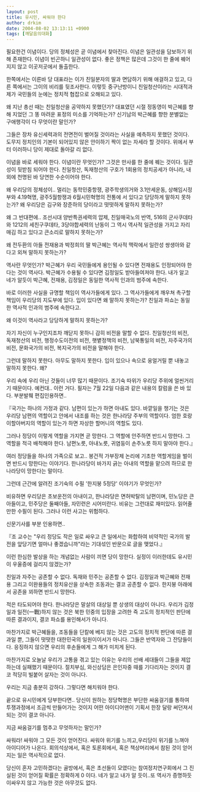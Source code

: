```yaml
---
layout: post
title: 유시민, 싸워야 한다
author: drkim
date: 2004-08-02 13:13:11 +0900
tags: [깨달음의대화]
---
```

 필요한건 이념이다. 당의 정체성은 곧 이념에서 찾아진다. 이념은 일관성을 담보하기 위해 존재한다. 이념이 빈곤하니 일관성이 없다. 좋은 정책은 많은데 그것이 한 줄에 꿰어지지 않고 이곳저곳에서 돌출한다.    
  
한쪽에서는 이른바 당 대표라는 이가 친일분자의 딸과 면담하기 위해 애걸하고 있고, 다른 쪽에서는 그이의 비리를 뒷조사한다. 이렇듯 중구난방이니 친일청산이라는 시대적과제가 국민들의 눈에는 정치적 협잡으로 오해되고 있다.    
  
왜 지난 총선 때는 친일청산을 공약하지 못했던가? 대표였던 시절 정동영이 박근혜를 향해 지었던 그 똥 마려운 표정의 미소를 기억하는가? 신기남의 박근혜를 향한 분별없는 구애행각이 다 무엇이란 말인가?    
  
그들은 장차 유신세력과의 전면전이 벌어질 것이라는 사실을 예측하지 못했던 것이다. 도무지 정치인의 기본이 되어있지 않은 안이하기 짝이 없는 자세라 할 것이다. 위에서 부터 이러하니 당이 제대로 돌아갈 리 없다. 
  
  
이념을 바로 세워야 한다. 이념이란 무엇인가? 그것은 만사를 한 줄에 꿰는 것이다. 일관성이 뒷받침 되어야 한다. 친일청산, 독재청산의 구호가 1회용의 정치공세가 아니라, 내외에 천명된 바 당연한 수순이어야 한다.    
  
왜 우리당의 정체성이.. 멀리는 동학민중항쟁, 광주학생의거와 3.1만세운동, 상해임시정부와 4.19혁명, 광주5월항쟁과 6월시민혁명의 전통에 서 있다고 당당하게 말하지 못하는가? 왜 우리당은 김구와 장준하의 당이라고 떳떳하게 말하지 못하는가?    
  
왜 그 반대편에.. 조선시대 양반특권세력의 압제, 친일매국노의 반역, 516의 군사쿠데타와 1212의 세친구쿠데타, 3당야합세력의 난동이 그 역시 역사적 일관성을 가지고 자리매김 하고 있다고 큰소리로 말하지 못하는가?    
  
왜 전두환의 아들 전재용과 박정희의 딸 박근혜는 역사적 맥락에서 일란성 쌍생아와 같다고 외쳐 말하지 못하는가?    
  
역사란 무엇인가? 박근혜가 우리 국민들에게 용인될 수 있다면 전재용도 인정되어야 한다는 것이 역사다. 박근혜가 수용될 수 있다면 김정일도 받아들여져야 한다. 내가 알고 네가 알듯이 박근혜, 전재용, 김정일은 동일한 역사적 인과의 범주에 속한다.    
  
바로 이러한 사실을 규명할 책임이 역사가들에게 있다. 그 역사가들에게 깨우쳐 촉구할 책임이 우리당의 지도부에 있다. 입이 있다면 왜 말하지 못하는가? 친일과 파쇼는 동일한 역사적 인과의 범주에 속한다고.    
  
왜 이것이 역사라고 당당하게 말하지 못하는가?    
  
자기 자신이 누구인지조차 깨닫지 못하니 감히 비전을 말할 수 없다. 친일청산의 비전, 독재청산의 비전, 행정수도이전의 비전, 햇볕정책의 비전, 남북통일의 비전, 자주국가의 비전, 문화국가의 비전, 복지국가의 비전을 말해야 한다.    
  
그런데 말하지 못한다. 아무도 말하지 못한다. 입이 있으나 속으로 웅얼거릴 뿐 내놓고 말하지 못한다. 왜?    
  
우리 속에 우리 아닌 것들이 너무 많기 때문이다. 조기숙 따위가 우리당 주위에 얼씬거리기 때문이다. 예컨대.. 이런 거다. 필자는 7월 22일 다음과 같은 내용의 칼럼을 쓴 바 있다. 부분발췌 편집인용하면..    
  
『국가는 하나의 가정과 같다. 남편이 있는가 하면 아내도 있다. 바깥일을 챙기는 것은 우리당 남편의 역할이고 안에서 내조를 하는 것은 한나라당 주부의 역할이다. 엄한 호랑이할아버지의 역할이 있는가 하면 자상한 할머니의 역할도 있다.    
  
그러나 정당이 이렇게 역할을 가지면 곧 망한다. 그 역할에 안주하면 반드시 망한다. 그 역할을 적극 배척해야 한다. 남편노릇, 아내노릇, 귀염둥이 손주노릇 하지 말아야 한다.』    
  
여러 정당들을 하나의 가족으로 보고.. 봉건적 가부장제 논리에 기초한 역할게임을 벌이면 반드시 망한다는 이야기다. 한나라당이 바가지 긁는 아내의 역할을 맡으려 하므로 한나라당이 망한다는 말이다.    
  
그런데 근간에 알려진 조기숙의 수필 '한지붕 5정당' 이야기가 무엇인가?    
  
비유하면 우리당은 초보운전의 아내이고, 한나라당은 면허박탈의 남편이며, 민노당은 큰아들이고, 민주당은 둘째아들, 자민련은 시어미란다. 비유는 그런대로 재미있다. 읽어줄만한 수필이 된다. 그러나 이런 사고는 위험하다.    
  
신문기사를 부분 인용하면..    
  
『조 교수는 "우리 정당도 작은 일로 싸우고 큰 일에서는 화합하여 비약적인 국가의 발전을 앞당기면 얼마나 좋겠습니까"라는 기대섞인 반문으로 글을 맺었다.』    
  
이런 한심한 발상을 하는 개념없는 사람이 끼면 당이 망한다. 실정이 이러한데도 유시민이 우울증에 걸리지 않겠는가?    
  
친일과 자주는 공존할 수 없다. 독재와 민주는 공존할 수 없다. 김정일과 박근혜와 전재용 그리고 이완용들의 정치유산을 상속한 조동과는 결코 공존할 수 없다. 한지붕 아래에서 공존을 꾀하면 반드시 망한다. 
  
  
적은 타도되어야 한다. 한나라당은 말살의 대상일 뿐 상생의 대상이 아니다. 우리가 김정일과 일전(一戰)하지 않는 것은 북한 민중의 입장을 고려한 즉 고도의 정치적인 판단에 따른 결과이지, 결코 파쇼를 용인해서가 아니다.    
  
마찬가지로 박근혜들을, 조동들을 단칼에 베지 않는 것은 고도의 정치적 판단에 따른 결과일 뿐, 그들이 떳떳한 대한민국의 일원이이서가 아니다. 그들은 반역자와 그 잔당들이다. 응징하지 않으면 우리의 후손들에게 그 해가 미치게 된다.    
  
마찬가지로 오늘날 우리가 고통을 겪고 있는 이유는 우리의 선배 세대들이 그들을 제압하는데 실패했기 때문이다. 절치부심, 와신상담은 은인자중 때를 기다리자는 것이지 결코 적당히 빌붙어 살자는 것이 아니다.    
  
우리는 지금 충분히 강하다. 그렇다면 해치워야 한다.    
  
끝으로 유시민에게 당부한다면.. 당신이 원하는 정당혁명은 부단한 싸움걸기를 통하여 투쟁과정에서 조금씩 만들어가는 것이지 어떤 아이디어맨이 기획서 한장 달랑 써던져서 되는 것이 결코 아니다.    
  
지금 싸움걸기를 멈추고 무엇하자는 말인가?    
  
싸워라! 싸워야 그 모든 것이 얻어진다. 싸워야 위기를 느끼고,우리당이 위기를 느껴야 아이디어가 나온다. 회의석상에서, 혹은 토론회에서, 혹은 책상머리에서 참된 것이 얻어지는 일은 역사적으로 없다.    
  
당신이 혼자 고민하겠다는 골방에서, 혹은 초선들이 모였다는 참여정치연구회에서 그 진실된 것이 얻어질 확률은 정확하게 0 이다. 네가 알고 내가 알 듯이..또 역사가 증명하듯이싸우지 않고 가능한 것은 아무것도 없다.
